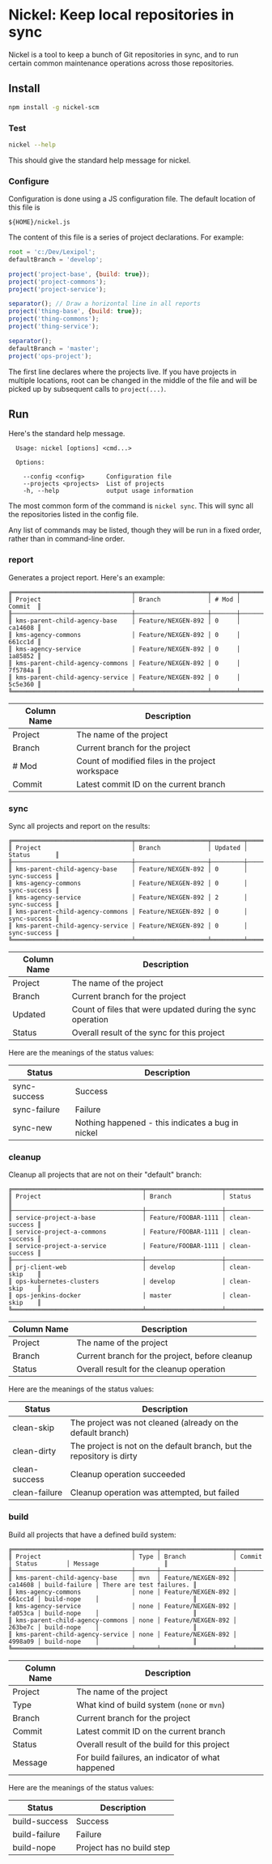 # Nickel: Keep local repositories in sync

Nickel is a tool to keep a bunch of Git repositories in sync, and to run certain common
maintenance operations across those repositories.

## Install

```bash
npm install -g nickel-scm
```

### Test

```bash
nickel --help
```

This should give the standard help message for nickel.

### Configure

Configuration is done using a JS configuration file. The default location of this file is

`${HOME}/nickel.js`

The content of this file is a series of project declarations. For example:

```javascript
root = 'c:/Dev/Lexipol';
defaultBranch = 'develop';

project('project-base', {build: true});
project('project-commons');
project('project-service');

separator(); // Draw a horizontal line in all reports
project('thing-base', {build: true});
project('thing-commons');
project('thing-service');

separator();
defaultBranch = 'master';
project('ops-project');
```

The first line declares where the projects live. If you have projects in multiple locations,
root can be changed in the middle of the file and will be picked up by subsequent calls to
`project(...)`.

## Run

Here's the standard help message.

```
  Usage: nickel [options] <cmd...>

  Options:

    --config <config>      Configuration file
    --projects <projects>  List of projects
    -h, --help             output usage information
```

The most common form of the command is `nickel sync`. This will sync all the repositories listed
in the config file.

Any list of commands may be listed, though they will be run in a fixed order, rather than in
command-line order.

### report

Generates a project report. Here's an example:

```
╔═════════════════════════════════╤════════════════════╤═══════╤═════════╗
║ Project                         │ Branch             │ # Mod │ Commit  ║
╟─────────────────────────────────┼────────────────────┼───────┼─────────╢
║ kms-parent-child-agency-base    │ Feature/NEXGEN-892 │ 0     │ ca14608 ║
║ kms-agency-commons              │ Feature/NEXGEN-892 │ 0     │ 661cc1d ║
║ kms-agency-service              │ Feature/NEXGEN-892 │ 0     │ 1a85852 ║
║ kms-parent-child-agency-commons │ Feature/NEXGEN-892 │ 0     │ 7f5784a ║
║ kms-parent-child-agency-service │ Feature/NEXGEN-892 │ 0     │ 5c5e360 ║
╚═════════════════════════════════╧════════════════════╧═══════╧═════════╝
```

| Column Name | Description |
| ---         | --- |
| Project     | The name of the project |
| Branch      | Current branch for the project |
| # Mod       | Count of modified files in the project workspace |
| Commit      | Latest commit ID on the current branch |

### sync

Sync all projects and report on the results:

```
╔═════════════════════════════════╤════════════════════╤═════════╤══════════════╗
║ Project                         │ Branch             │ Updated │ Status       ║
╟─────────────────────────────────┼────────────────────┼─────────┼──────────────╢
║ kms-parent-child-agency-base    │ Feature/NEXGEN-892 │ 0       │ sync-success ║
║ kms-agency-commons              │ Feature/NEXGEN-892 │ 0       │ sync-success ║
║ kms-agency-service              │ Feature/NEXGEN-892 │ 2       │ sync-success ║
║ kms-parent-child-agency-commons │ Feature/NEXGEN-892 │ 0       │ sync-success ║
║ kms-parent-child-agency-service │ Feature/NEXGEN-892 │ 0       │ sync-success ║
╚═════════════════════════════════╧════════════════════╧═════════╧══════════════╝
```

| Column Name | Description |
| ---         | --- |
| Project     | The name of the project |
| Branch      | Current branch for the project |
| Updated     | Count of files that were updated during the sync operation |
| Status      | Overall result of the sync for this project |

Here are the meanings of the status values:

| Status | Description |
| ---    | --- |
| sync-success | Success |
| sync-failure | Failure |
| sync-new     | Nothing happened - this indicates a bug in nickel |

### cleanup

Cleanup all projects that are not on their "default" branch:

```
╔════════════════════════════════════╤═════════════════════╤═══════════════╗
║ Project                            │ Branch              │ Status        ║
╟────────────────────────────────────┼─────────────────────┼───────────────╢
║ service-project-a-base             │ Feature/FOOBAR-1111 │ clean-success ║
║ service-project-a-commons          │ Feature/FOOBAR-1111 │ clean-success ║
║ service-project-a-service          │ Feature/FOOBAR-1111 │ clean-success ║
╟────────────────────────────────────┼─────────────────────┼───────────────╢
║ prj-client-web                     │ develop             │ clean-skip    ║
║ ops-kubernetes-clusters            │ develop             │ clean-skip    ║
║ ops-jenkins-docker                 │ master              │ clean-skip    ║
╚════════════════════════════════════╧═════════════════════╧═══════════════╝
```

| Column Name | Description |
| ---         | --- |
| Project     | The name of the project |
| Branch      | Current branch for the project, before cleanup |
| Status      | Overall result for the cleanup operation |

Here are the meanings of the status values:

| Status | Description |
| ---    | --- |
| clean-skip | The project was not cleaned (already on the default branch) |
| clean-dirty | The project is not on the default branch, but the repository is dirty |
| clean-success | Cleanup operation succeeded |
| clean-failure | Cleanup operation was attempted, but failed |

### build

Build all projects that have a defined build system:

```
╔═════════════════════════════════╤══════╤════════════════════╤═════════╤═══════════════╤══════════════════════════╗
║ Project                         │ Type │ Branch             │ Commit  │ Status        │ Message                  ║
╟─────────────────────────────────┼──────┼────────────────────┼─────────┼───────────────┼──────────────────────────╢
║ kms-parent-child-agency-base    │ mvn  │ Feature/NEXGEN-892 │ ca14608 │ build-failure │ There are test failures. ║
║ kms-agency-commons              │ none │ Feature/NEXGEN-892 │ 661cc1d │ build-nope    │                          ║
║ kms-agency-service              │ none │ Feature/NEXGEN-892 │ fa053ca │ build-nope    │                          ║
║ kms-parent-child-agency-commons │ none │ Feature/NEXGEN-892 │ 263be7c │ build-nope    │                          ║
║ kms-parent-child-agency-service │ none │ Feature/NEXGEN-892 │ 4998a09 │ build-nope    │                          ║
╚═════════════════════════════════╧══════╧════════════════════╧═════════╧═══════════════╧══════════════════════════╝
```

| Column Name | Description |
| ---         | --- |
| Project     | The name of the project |
| Type        | What kind of build system (`none` or `mvn`) |
| Branch      | Current branch for the project |
| Commit      | Latest commit ID on the current branch |
| Status      | Overall result of the build for this project |
| Message     | For build failures, an indicator of what happened |

Here are the meanings of the status values:

| Status | Description |
| ---    | --- |
| build-success | Success |
| build-failure | Failure |
| build-nope    | Project has no build step |
